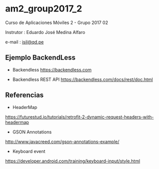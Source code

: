 # am2_group2017_2
Curso de Aplicaciones Móviles 2 - Grupo 2017 02

Instrutor : Eduardo José Medina Alfaro 

e-mail : isil@qd.pe

## Ejemplo BackendLess

- Backendless https://backendless.com

- Backendless REST API https://backendless.com/docs/rest/doc.html

## Referencias

- HeaderMap

https://futurestud.io/tutorials/retrofit-2-dynamic-request-headers-with-headermap

- GSON Annotations

http://www.javacreed.com/gson-annotations-example/

- Keyboard event

https://developer.android.com/training/keyboard-input/style.html

